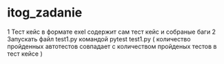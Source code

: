 # itog_zadanie
1 Тест кейс в формате exel содержит сам тест кейс и собраные баги 2 Запускать файл test1.py командой pytest test1.py ( количество пройденных автотестов совпадает с количеством пройденых тестов в тест кейсе )
